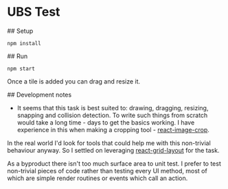 # UBS Test

## Setup

```
npm install
```

## Run

```
npm start
```

Once a tile is added you can drag and resize it.

## Development notes

- It seems that this task is best suited to: drawing, dragging, resizing, snapping and collision detection. To write such things from scratch would take a long time - days to get the basics working. I have experience in this when making a cropping tool - [react-image-crop](https://www.npmjs.com/package/react-image-crop).

In the real world I'd look for tools that could help me with this non-trivial behaviour anyway. So I settled on leveraging [react-grid-layout](https://github.com/STRML/react-grid-layout) for the task.

As a byproduct there isn't too much surface area to unit test. I prefer to test non-trivial pieces of code rather than testing every UI method, most of which are simple render routines or events which call an action.
